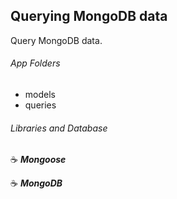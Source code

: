 ## Querying MongoDB data

Query MongoDB data.

###### App Folders

- models
- queries

###### Libraries and Database

:coffee: **_Mongoose_**

:coffee: **_MongoDB_**
